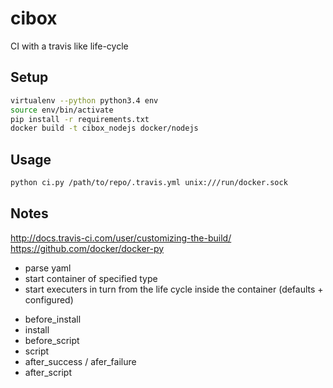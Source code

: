 # cibox

CI with a travis like life-cycle

## Setup

```bash
virtualenv --python python3.4 env
source env/bin/activate
pip install -r requirements.txt
docker build -t cibox_nodejs docker/nodejs
```

## Usage

```bash
python ci.py /path/to/repo/.travis.yml unix:///run/docker.sock
```

## Notes
http://docs.travis-ci.com/user/customizing-the-build/
https://github.com/docker/docker-py

* parse yaml
* start container of specified type
* start executers in turn from the life cycle inside the container (defaults + configured)
 - before_install
 - install
 - before_script
 - script
 - after_success / afer_failure
 - after_script
